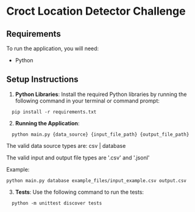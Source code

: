 # Croct Location Detector Challenge

## Requirements
To run the application, you will need:
- Python

## Setup Instructions
1. **Python Libraries**: Install the required Python libraries by running the following command in your terminal or command prompt:
```
  pip install -r requirements.txt
```

2. **Running the Application**:
```
  python main.py {data_source} {input_file_path} {output_file_path}
```
The valid data source types are: csv | database

The valid input and output file types are '.csv' and '.jsonl'

Example:
```
python main.py database example_files/input_example.csv output.csv
```


3. **Tests**: Use the following command to run the tests:
```
  python -m unittest discover tests
```